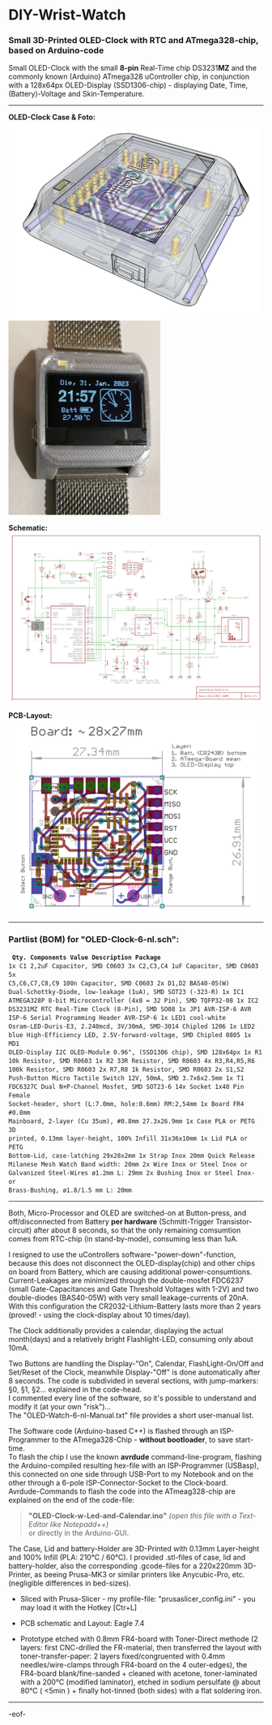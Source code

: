 # DIY-Wrist-Watch
### Small 3D-Printed OLED-Clock with RTC and ATmega328-chip, based on Arduino-code

Small OLED-Clock with the small **8-pin** Real-Time chip DS3231**MZ** and the commonly known (Arduino) ATmega328 uController chip,
in conjunction with a 128x64px OLED-Display (SSD1306-chip) - displaying Date, Time, (Battery)-Voltage and Skin-Temperature.

----
**OLED-Clock Case & Foto:**  
<img src="https://github.com/nlohr1/DIY-Wrist-Watch/blob/main/OLED-Clock-6-nl_Case.png" width="500"> <img src="https://github.com/nlohr1/DIY-Wrist-Watch/blob/main/OLED-Clock-v6_details.jpg" width="300">  

**Schematic:**  
<img src="https://github.com/nlohr1/DIY-Wrist-Watch/blob/main/OLED-Clock-6-nl-sch.png">  

**PCB-Layout:**  
<img src="https://github.com/nlohr1/DIY-Wrist-Watch/blob/main/OLED-Clock-6-nl_brd.png" width="800">  

----
### Partlist (BOM) for "OLED-Clock-6-nl.sch":  
<b><code>
Qty.  Components      Value          Description                                        Package</code></b><code>
1x     C1              2,2uF          Capacitor, SMD                                     C0603
3x     C2,C3,C4        1uF            Capacitor, SMD                                     C0603
5x     C5,C6,C7,C8,C9  100n           Capacitor, SMD                                     C0603
2x     D1,D2           BAS40-05(W)    Dual-Schottky-Diode, low-leakage (1uA), SMD        SOT23 (-323-R)
1x     IC1             ATMEGA328P     8-bit Microcontroller (4x8 = 32 Pin), SMD          TQFP32-08
1x     IC2             DS3231MZ       RTC Real-Time Clock (8-Pin), SMD                   SO08
1x     JP1             AVR-ISP-6      AVR ISP-6 Serial Programming Header                AVR-ISP-6
1x     LED1            cool-white     Osram-LED-Duris-E3, 2.240mcd, 3V/30mA, SMD-3014    Chipled 1206
1x     LED2            blue           High-Efficiency LED, 2.5V-forward-voltage, SMD     Chipled 0805
1x     MD1             OLED-Display   I2C OLED-Module 0.96", (SSD1306 chip), SMD         128x64px
1x     R1              10k            Resistor, SMD                                      R0603
1x     R2              33R            Resistor, SMD                                      R0603
4x     R3,R4,R5,R6     100k           Resistor, SMD                                      R0603
2x     R7,R8           1k             Resistor, SMD                                      R0603
2x     S1,S2           Push-Button    Micro Tactile Switch 12V, 50mA, SMD                3.7x6x2.5mm
1x     T1              FDC6327C       Dual N+P-Channel Mosfet, SMD                       SOT23-6
14x    Socket          1x40 Pin       Female Socket-header, short (L:7.0mm, hole:0.6mm)  RM:2,54mm
1x     Board           FR4 #0.8mm     Mainboard, 2-layer (Cu 35um), #0.8mm               27.3x26.9mm
1x     Case            PLA or PETG    3D printed, 0.13mm layer-height, 100% Infill       31x36x10mm
1x     Lid             PLA or PETG    Bottom-Lid, case-latching                          29x28x2mm
1x     Strap           Inox           20mm Quick Release Milanese Mesh Watch Band        width: 20mm
2x     Wire            Inox or Steel  Inox or Galvanized Steel-Wires ø1.2mm              L: 29mm
2x     Bushing         Inox or Steel  Inox- or Brass-Bushing, ø1.8/1.5 mm                L: 20mm
</code>   

----
Both, Micro-Processor and OLED are switched-on at Button-press, and off/disconnected from Battery **per hardware** (Schmitt-Trigger Transistor-circuit) after about 8 seconds, so that the only remaining comsumtion comes from RTC-chip (in stand-by-mode), consuming less than 1uA.  

I resigned to use the uControllers software-"power-down"-function, because this does not disconnect the OLED-display(chip) and other chips on board from Battery, which are causing additional power-consumtions.  
Current-Leakages are minimized through the double-mosfet FDC6237 (small Gate-Capacitances and Gate Threshold Voltages with 1-2V) and two double-diodes (BAS40-05W) with very small leakage-currents of 20nA.  
With this configuration the CR2032-Lithium-Battery lasts more than 2 years (proved! - using the clock-display about 10 times/day).

The Clock additionally provides a calendar, displaying the actual month(days) and a relatively bright Flashlight-LED, consuming only about 10mA.

Two Buttons are handling the Display-"On", Calendar, FlashLight-On/Off and Set/Reset of the Clock, meanwhile Display-"Off" is done automatically after 8 seconds.
The code is subdivided in several sections, with jump-markers: §0, §1, §2... explained in the code-head.  
I commented every line of the software, so it's possible to understand and modify it (at your own "risk")...  
The "OLED-Watch-6-nl-Manual.txt" file provides a short user-manual list.  

The Software code (Arduino-based C++) is flashed through an ISP-Programmer to the ATmega328-Chip - **without bootloader**, to save start-time.  
To flash the chip I use the known **avrdude** command-line-program, flashing the Arduino-compiled resulting hex-file with an ISP-Programmer (USBasp), this connected on one side through USB-Port to my Notebook and on the other through a 6-pole ISP-Connector-Socket to the Clock-board.  
Avrdude-Commands to flash the code into the ATmeag328-chip are explained on the end of the code-file:  

> **"OLED-Clock-w-Led-and-Calendar.ino"** *(open this file with a Text-Editor like Notepadd++)*  
> or directly in the Arduino-GUI.

The Case, Lid and battery-Holder are 3D-Printed with 0.13mm Layer-height and 100% Infill (PLA: 210°C / 60°C). I provided .stl-files of case, lid and battery-holder, also the corresponding .gcode-files for a 220x220mm 3D-Printer, as beeing Prusa-MK3 or similar printers like Anycubic-Pro, etc. (negligible differences in bed-sizes).

- Sliced with Prusa-Slicer - my profile-file: "prusaslicer_config.ini" - you may load it with the Hotkey [Ctr+L]  

- PCB schematic and Layout: Eagle 7.4
- Prototype etched with 0.8mm FR4-board with Toner-Direct methode (2 layers: first CNC-drilled the FR-material, then transferred the layout with toner-transfer-paper: 2 layers fixed/congruented with 0.4mm needles/wire-clamps through FR4-board on the 4 outer-edges), the FR4-board blank/fine-sanded + cleaned with acetone, toner-laminated with a 200°C (modified laminator), etched in sodium persulfate @ about 80°C ( <5min ) + finally hot-tinned (both sides) with a flat soldering iron.
---
-eof-
